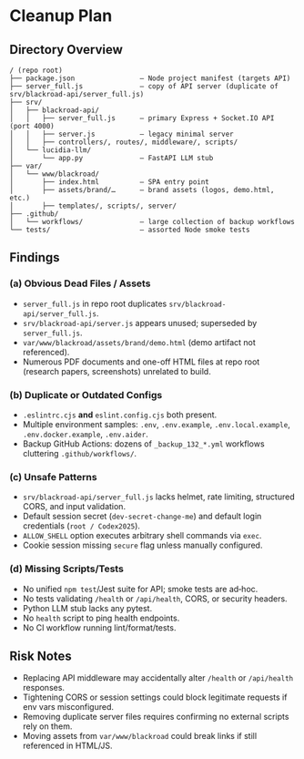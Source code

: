 <!-- FILE: CLEANUP_PLAN.md -->
# Cleanup Plan

## Directory Overview
```
/ (repo root)
├── package.json                – Node project manifest (targets API)
├── server_full.js              – copy of API server (duplicate of srv/blackroad-api/server_full.js)
├── srv/
│   ├── blackroad-api/
│   │   ├── server_full.js      – primary Express + Socket.IO API (port 4000)
│   │   ├── server.js           – legacy minimal server
│   │   ├── controllers/, routes/, middleware/, scripts/
│   └── lucidia-llm/
│       └── app.py              – FastAPI LLM stub
├── var/
│   └── www/blackroad/
│       ├── index.html          – SPA entry point
│       ├── assets/brand/…      – brand assets (logos, demo.html, etc.)
│       ├── templates/, scripts/, server/
├── .github/
│   └── workflows/              – large collection of backup workflows
└── tests/                      – assorted Node smoke tests
```

## Findings

### (a) Obvious Dead Files / Assets
- `server_full.js` in repo root duplicates `srv/blackroad-api/server_full.js`.
- `srv/blackroad-api/server.js` appears unused; superseded by `server_full.js`.
- `var/www/blackroad/assets/brand/demo.html` (demo artifact not referenced).
- Numerous PDF documents and one-off HTML files at repo root (research papers, screenshots) unrelated to build.

### (b) Duplicate or Outdated Configs
- `.eslintrc.cjs` **and** `eslint.config.cjs` both present.
- Multiple environment samples: `.env`, `.env.example`, `.env.local.example`, `.env.docker.example`, `.env.aider`.
- Backup GitHub Actions: dozens of `_backup_132_*.yml` workflows cluttering `.github/workflows/`.

### (c) Unsafe Patterns
- `srv/blackroad-api/server_full.js` lacks helmet, rate limiting, structured CORS, and input validation.
- Default session secret (`dev-secret-change-me`) and default login credentials (`root / Codex2025`).
- `ALLOW_SHELL` option executes arbitrary shell commands via `exec`.
- Cookie session missing `secure` flag unless manually configured.

### (d) Missing Scripts/Tests
- No unified `npm test`/Jest suite for API; smoke tests are ad‑hoc.
- No tests validating `/health` or `/api/health`, CORS, or security headers.
- Python LLM stub lacks any pytest.
- No `health` script to ping health endpoints.
- No CI workflow running lint/format/tests.

## Risk Notes
- Replacing API middleware may accidentally alter `/health` or `/api/health` responses.
- Tightening CORS or session settings could block legitimate requests if env vars misconfigured.
- Removing duplicate server files requires confirming no external scripts rely on them.
- Moving assets from `var/www/blackroad` could break links if still referenced in HTML/JS.
